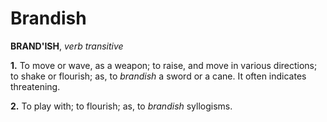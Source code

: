 # Brandish

**BRAND'ISH**, _verb transitive_

**1.** To move or wave, as a weapon; to raise, and move in various directions; to shake or flourish; as, to _brandish_ a sword or a cane. It often indicates threatening.

**2.** To play with; to flourish; as, to _brandish_ syllogisms.